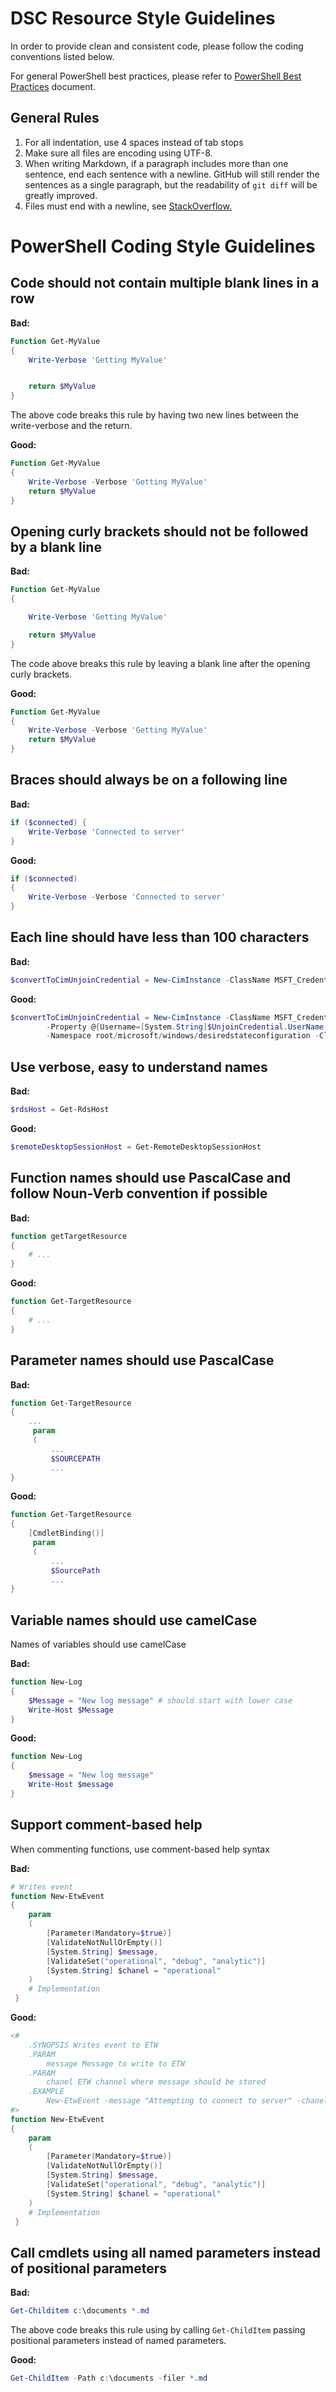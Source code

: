 # DSC Resource Style Guidelines

In order to provide clean and consistent code, please follow the coding conventions listed below.

For general PowerShell best practices, please refer to [PowerShell Best Practices](https://github.com/PowerShell/PSScriptAnalyzer/blob/development/PowerShellBestPractices.md) document.

General Rules
----------------

 1. For all indentation, use 4 spaces instead of tab stops
 2. Make sure all files are encoding using UTF-8.
 3. When writing Markdown, if a paragraph includes more than one sentence, end each sentence with a newline.
GitHub will still render the sentences as a single paragraph, but the readability of `git diff` will be greatly improved.
 4. Files must end with a newline, see [StackOverflow.](http://stackoverflow.com/questions/5813311/no-newline-at-end-of-file)

PowerShell Coding Style Guidelines
==================================

Code should not contain multiple blank lines in a row
---------------------------------------------------

**Bad:**
```powershell
Function Get-MyValue
{
    Write-Verbose 'Getting MyValue'


    return $MyValue
}
```

The above code breaks this rule by having two new lines between the write-verbose and the return.

**Good:**
```powershell
Function Get-MyValue
{
    Write-Verbose -Verbose 'Getting MyValue'
    return $MyValue
}
```

Opening curly brackets should not be followed by a blank line
-------------------------------------------------------------

**Bad:**
```powershell
Function Get-MyValue
{

    Write-Verbose 'Getting MyValue'

    return $MyValue
}
```

The code above breaks this rule by leaving a blank line after the opening curly brackets.

**Good:**
```powershell
Function Get-MyValue
{
    Write-Verbose -Verbose 'Getting MyValue'
    return $MyValue
}
```

Braces should always be on a following line
-------------------------------------------------------------

**Bad:**
```powershell
if ($connected) {
    Write-Verbose 'Connected to server'
}
```

**Good:**
```powershell
if ($connected)
{
    Write-Verbose -Verbose 'Connected to server'
}
```

Each line should have less than 100 characters
-------------------------------------------------------------

**Bad:**
```powershell
$convertToCimUnjoinCredential = New-CimInstance -ClassName MSFT_Credential -Property @{Username=[System.String]$UnjoinCredential.UserName; Password=[System.String]$null} -Namespace root/microsoft/windows/desiredstateconfiguration -ClientOnly
```

**Good:**
```powershell
$convertToCimUnjoinCredential = New-CimInstance -ClassName MSFT_Credential `
        -Property @{Username=[System.String]$UnjoinCredential.UserName; Password=[System.String]$null} `
        -Namespace root/microsoft/windows/desiredstateconfiguration -ClientOnly
```

Use verbose, easy to understand names
-------------------------------------------------------------

**Bad:**
```powershell
$rdsHost = Get-RdsHost
```

**Good:**
```powershell
$remoteDesktopSessionHost = Get-RemoteDesktopSessionHost
```

Function names should use PascalCase and follow Noun-Verb convention if possible
-------------------------------------------------------------

**Bad:**
```powershell
function getTargetResource
{
    # ...
}
```

**Good:**
```powershell
function Get-TargetResource
{
    # ...
}
```

Parameter names should use PascalCase
-------------------------------------------------------------

**Bad:**
```powershell
function Get-TargetResource
{
    ...
     param
     (
         ...
         $SOURCEPATH
         ...
}
```

**Good:**
```powershell
function Get-TargetResource
{
    [CmdletBinding()]
     param
     (
         ...
         $SourcePath
         ...
}
```

Variable names should use camelCase
-------------------------------------------------------------

Names of variables should use camelCase

**Bad:**
```powershell
function New-Log
{
    $Message = "New log message" # should start with lower case
    Write-Host $Message
}
```

**Good:**
```powershell
function New-Log
{
    $message = "New log message"
    Write-Host $message
}
```

Support comment-based help
-------------------------------------------------------------

When commenting functions, use comment-based help syntax

**Bad:**
```powershell
# Writes event
function New-EtwEvent
{
    param
    (
        [Parameter(Mandatory=$true)]
        [ValidateNotNullOrEmpty()]
        [System.String] $message,
        [ValidateSet("operational", "debug", "analytic")]
        [System.String] $chanel = "operational"
    )
    # Implementation
 }
```

**Good:**
```powershell
<#
    .SYNOPSIS Writes event to ETW
    .PARAM
        message Message to write to ETW
    .PARAM
        chanel ETW channel where message should be stored
    .EXAMPLE
        New-EtwEvent -message "Attempting to connect to server" -chanel "debug"
#>
function New-EtwEvent
{
    param
    (
        [Parameter(Mandatory=$true)]
        [ValidateNotNullOrEmpty()]
        [System.String] $message,
        [ValidateSet("operational", "debug", "analytic")]
        [System.String] $chanel = "operational"
    )
    # Implementation
 }
```

Call cmdlets using all named parameters instead of positional parameters
------------------------------------------------------------------------

**Bad:**
```powershell
Get-Childitem c:\documents *.md
```

The above code breaks this rule using by calling ```Get-ChildItem``` passing positional parameters instead of named parameters.

**Good:**
```powershell
Get-ChildItem -Path c:\documents -filer *.md
```
